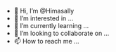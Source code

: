 - 👋 Hi, I’m @Himasally
- 👀 I’m interested in ...
- 🌱 I’m currently learning ...
- 💞️ I’m looking to collaborate on ...
- 📫 How to reach me ...

<!---
Himasally/Himasally is a ✨ special ✨ repository because its `README.md` (this file) appears on your GitHub profile.
You can click the Preview link to take a look at your changes.
--->
